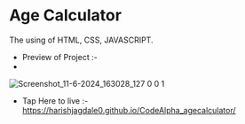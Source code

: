 # Age Calculator 
 The using of HTML, CSS, JAVASCRIPT.
 - Preview of Project :-
 - 
  ![Screenshot_11-6-2024_163028_127 0 0 1](https://github.com/HarishJagdale0/CodeAlpha_agecalculator/assets/163445863/a9fd54c1-b922-4990-9529-ec53f85fab3e)
   
 - Tap Here to live :- https://harishjagdale0.github.io/CodeAlpha_agecalculator/
